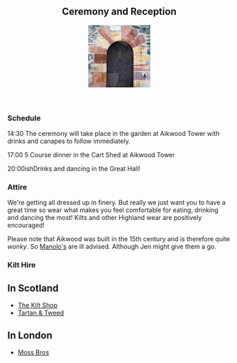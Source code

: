 <section id="ceremony-and-reception">
  <header>
    <h2 class="section-title">Ceremony and Reception</h2>
    <figure class="avatar">
      <img src="images/content-aikwood-door.jpg" width="140" height="140" alt=""/>
    </figure>
  </header>

  <div class="section-content">
    <h3>Schedule</h3>
    <p><time>14:30</time>
    The ceremony will take place in the garden at Aikwood Tower with drinks and canapes to follow immediately.</p>
    <p><time>17:00</time>
    5 Course dinner in the Cart Shed at Aikwood Tower</p>
    <p><time>20:00ish</time>Drinks and dancing in the Great Hall!</p>
    <h3>Attire</h3>
    <p>We're getting all dressed up in finery. But really we just want you to have a great time so wear what makes you feel comfortable for eating, drinking and dancing the most! Kilts and other Highland wear are positively encouraged!</p>
    <p>Please note that Aikwood was built in the 15th century and is therefore quite <em title="Jen's technical term">wonky</em>. So <a href="https://www.google.co.uk/search?q=Manolo&es_sm=91&source=lnms&tbm=isch&sa=X&ei=koqaVMeEFYTjapuDgLAO&ved=0CAgQ_AUoAQ&biw=1085&bih=661#tbm=isch&q=Manolos" title="Funny high heeled shoes designed by a spanish bloke" target="_blank">Manolo's</a> are ill advised. Although Jen might give them a go.</p>
    <h3>Kilt Hire</h3>
    <h2>In Scotland</h2>
    <ul>
    <li><a href="http://www.thekiltshop.net/" rel="external">The Kilt Shop</a></li>
    <li><a href="http://www.scotire.com/kilt-hire/adult-hire.html" rel="external">Tartan & Tweed</a></li>
    </ul>
    <h2>In London</h2>
    <ul>
      <li><a href="http://www.mossbroshire.co.uk/occasion/highland#!/limit=9" rel="external">Moss Bros</a</li>
    </ul>
  </div>
</section>